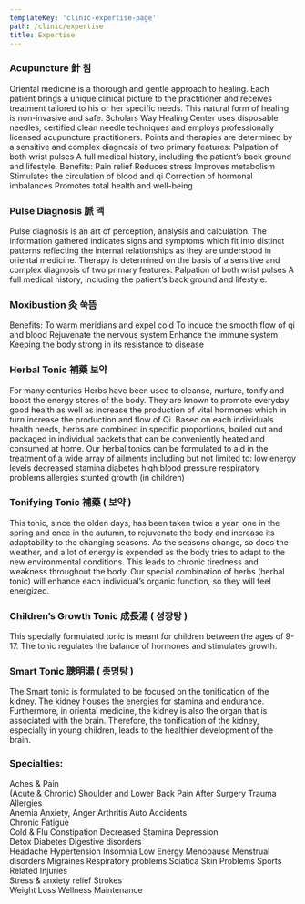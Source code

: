```yaml
---
templateKey: 'clinic-expertise-page'
path: /clinic/expertise
title: Expertise
---
```


### Acupuncture 針 침 
Oriental medicine is a thorough and gentle approach to healing. Each patient brings a unique clinical picture to the practitioner and receives treatment tailored to his or her specific needs. This natural form of healing is non-invasive and safe. 
Scholars Way Healing Center uses disposable needles, certified clean needle techniques and employs professionally licensed acupuncture practitioners. Points and therapies are determined by a sensitive and complex diagnosis of two primary features: 
Palpation of both wrist pulses 
A full medical history, including the patient’s back ground and lifestyle. 
Benefits: 
Pain relief 
Reduces stress 
Improves metabolism 
Stimulates the circulation of blood and qi 
Correction of hormonal imbalances 
Promotes total health and well-being 

### Pulse Diagnosis 脈 맥
Pulse diagnosis is an art of perception, analysis and calculation. The information gathered indicates signs and symptoms which fit into distinct patterns reflecting the internal relationships as they are understood in oriental medicine. Therapy is determined on the basis of a sensitive and complex diagnosis of two primary features: 
Palpation of both wrist pulses 
A full medical history, including the patient’s back ground and lifestyle. 

### Moxibustion 灸 쑥뜸 
Benefits: 
To warm meridians and expel cold 
To induce the smooth flow of qi and blood 
Rejuvenate the nervous system 
Enhance the immune system 
Keeping the body strong in its resistance to disease 


### Herbal Tonic 補藥 보약 
For many centuries Herbs have been used to cleanse, nurture, tonify and boost the energy stores of the body. They are known to promote everyday good health as well as increase the production of vital hormones which in turn increase the production and flow of Qi. Based on each individuals health needs, herbs are combined in specific proportions, boiled out and packaged in individual packets that can be conveniently heated and consumed at home. Our herbal tonics can be formulated to aid in the treatment of a wide array of ailments including but not limited to: 
low energy levels 
decreased stamina
diabetes 
high blood pressure 
respiratory problems 
allergies 
stunted growth (in children) 


### Tonifying Tonic 補藥 ( 보약 ) 
This tonic, since the olden days, has been taken twice a year, one in the spring and once in the autumn, to rejuvenate the body and increase its adaptability to the changing seasons. As the seasons change, so does the weather, and a lot of energy is expended as the body tries to adapt to the new environmental conditions. This leads to chronic tiredness and weakness throughout the body. Our special combination of herbs (herbal tonic) will enhance each individual’s organic function, so they will feel energized.


### Children’s Growth Tonic 成長湯 ( 성장탕 ) 

This specially formulated tonic is meant for children between the ages of 9-17. The tonic regulates the balance of hormones and stimulates growth. 

### Smart Tonic 聰明湯 ( 총명탕 ) 
The Smart tonic is formulated to be focused on the tonification of the kidney. The kidney houses the energies for stamina and endurance. Furthermore, in oriental medicine, the kidney is also the organ that is associated with the brain. Therefore, the tonification of the kidney, especially in young children, leads to the healthier development of the brain.
 
### Specialties:

Aches & Pain     
(Acute & Chronic) Shoulder and Lower Back Pain
After Surgery Trauma	 
Allergies	 
Anemia
Anxiety, Anger
Arthritis
Auto Accidents     
Chronic Fatigue   
Cold & Flu
Constipation
Decreased Stamina
Depression     
Detox
Diabetes 
Digestive disorders    
Headache
Hypertension
Insomnia
Low Energy
Menopause
Menstrual disorders 
Migraines
Respiratory problems 
Sciatica
Skin Problems
Sports Related Injuries     
Stress & anxiety relief
Strokes     
Weight Loss
Wellness Maintenance